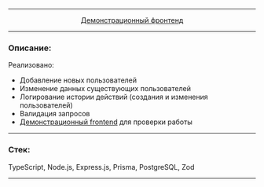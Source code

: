 
---

<div align="center"><a href="https://microservicestest-production-8cd6.up.railway.app/">Демонстрационный фронтенд</a></div>

---

### Описание:

Реализовано:
-   Добавление новых пользователей
-   Изменение данных существующих пользователей
-   Логирование истории действий (создания и изменения пользователей)
-   Валидация запросов
-   <a href="https://microservicestest-production-8cd6.up.railway.app/">Демонстрационный frontend</a> для проверки работы


---

### Стек:

TypeScript, Node.js, Express.js, Prisma, PostgreSQL, Zod

---
